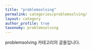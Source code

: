 ```yaml
---
title: "problemsolving"
permalink: categories/problemsolving/
layout: category
author_profile: true
taxonomy: problemsolving
---
```


problemsolving 카테고리의 글들입니다.